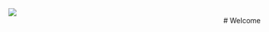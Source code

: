 <div align="left">
  <img src="https://avatars.githubusercontent.com/u/122084593">
</div>
<div align="right">
  # Welcome
</div>

